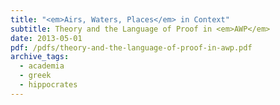 ```yaml
---
title: "<em>Airs, Waters, Places</em> in Context"
subtitle: Theory and the Language of Proof in <em>AWP</em>
date: 2013-05-01
pdf: /pdfs/theory-and-the-language-of-proof-in-awp.pdf
archive_tags:
  - academia
  - greek
  - hippocrates
---
```


